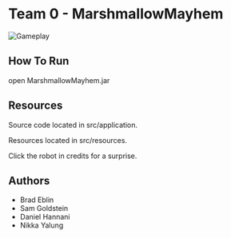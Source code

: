 # Team 0 - MarshmallowMayhem

![Gameplay](gameplay.gif)

## How To Run
open MarshmallowMayhem.jar

## Resources
Source code located in src/application.

Resources located in src/resources.

Click the robot in credits for a surprise.

## Authors
* Brad Eblin
* Sam Goldstein
* Daniel Hannani
* Nikka Yalung

